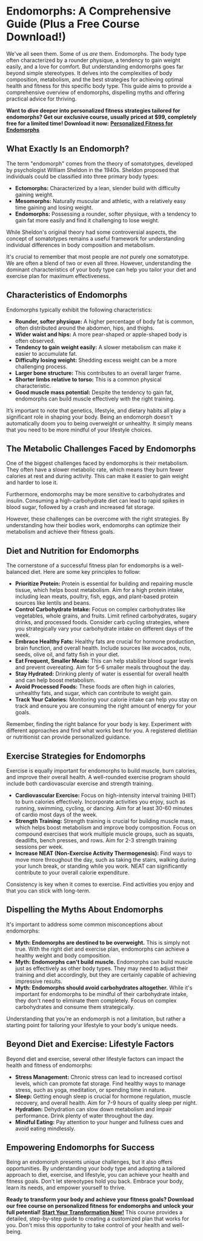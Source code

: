 # Endomorphs: A Comprehensive Guide (Plus a Free Course Download!)

We've all seen them. Some of us *are* them. Endomorphs. The body type often characterized by a rounder physique, a tendency to gain weight easily, and a love for comfort. But understanding endomorphs goes far beyond simple stereotypes. It delves into the complexities of body composition, metabolism, and the best strategies for achieving optimal health and fitness for this specific body type. This guide aims to provide a comprehensive overview of endomorphs, dispelling myths and offering practical advice for thriving.

**Want to dive deeper into personalized fitness strategies tailored for endomorphs? Get our exclusive course, usually priced at $99, completely free for a limited time! Download it now:** [**Personalized Fitness for Endomorphs**](https://udemywork.com/endomorfas)

## What Exactly Is an Endomorph?

The term "endomorph" comes from the theory of somatotypes, developed by psychologist William Sheldon in the 1940s. Sheldon proposed that individuals could be classified into three primary body types:

*   **Ectomorphs:** Characterized by a lean, slender build with difficulty gaining weight.
*   **Mesomorphs:** Naturally muscular and athletic, with a relatively easy time gaining and losing weight.
*   **Endomorphs:** Possessing a rounder, softer physique, with a tendency to gain fat more easily and find it challenging to lose weight.

While Sheldon's original theory had some controversial aspects, the concept of somatotypes remains a useful framework for understanding individual differences in body composition and metabolism.

It's crucial to remember that most people are *not* purely one somatotype. We are often a blend of two or even all three. However, understanding the dominant characteristics of your body type can help you tailor your diet and exercise plan for maximum effectiveness.

## Characteristics of Endomorphs

Endomorphs typically exhibit the following characteristics:

*   **Rounder, softer physique:** A higher percentage of body fat is common, often distributed around the abdomen, hips, and thighs.
*   **Wider waist and hips:** A more pear-shaped or apple-shaped body is often observed.
*   **Tendency to gain weight easily:** A slower metabolism can make it easier to accumulate fat.
*   **Difficulty losing weight:** Shedding excess weight can be a more challenging process.
*   **Larger bone structure:** This contributes to an overall larger frame.
*   **Shorter limbs relative to torso:** This is a common physical characteristic.
*   **Good muscle mass potential:** Despite the tendency to gain fat, endomorphs can build muscle effectively with the right training.

It’s important to note that genetics, lifestyle, and dietary habits all play a significant role in shaping your body. Being an endomorph doesn't automatically doom you to being overweight or unhealthy. It simply means that you need to be more mindful of your lifestyle choices.

## The Metabolic Challenges Faced by Endomorphs

One of the biggest challenges faced by endomorphs is their metabolism. They often have a slower metabolic rate, which means they burn fewer calories at rest and during activity. This can make it easier to gain weight and harder to lose it.

Furthermore, endomorphs may be more sensitive to carbohydrates and insulin. Consuming a high-carbohydrate diet can lead to rapid spikes in blood sugar, followed by a crash and increased fat storage.

However, these challenges can be overcome with the right strategies. By understanding how their bodies work, endomorphs can optimize their metabolism and achieve their fitness goals.

## Diet and Nutrition for Endomorphs

The cornerstone of a successful fitness plan for endomorphs is a well-balanced diet. Here are some key principles to follow:

*   **Prioritize Protein:** Protein is essential for building and repairing muscle tissue, which helps boost metabolism. Aim for a high protein intake, including lean meats, poultry, fish, eggs, and plant-based protein sources like lentils and beans.
*   **Control Carbohydrate Intake:** Focus on complex carbohydrates like vegetables, whole grains, and fruits. Limit refined carbohydrates, sugary drinks, and processed foods. Consider carb cycling strategies, where you strategically vary your carbohydrate intake on different days of the week.
*   **Embrace Healthy Fats:** Healthy fats are crucial for hormone production, brain function, and overall health. Include sources like avocados, nuts, seeds, olive oil, and fatty fish in your diet.
*   **Eat Frequent, Smaller Meals:** This can help stabilize blood sugar levels and prevent overeating. Aim for 5-6 smaller meals throughout the day.
*   **Stay Hydrated:** Drinking plenty of water is essential for overall health and can help boost metabolism.
*   **Avoid Processed Foods:** These foods are often high in calories, unhealthy fats, and sugar, which can contribute to weight gain.
*   **Track Your Calories:** Monitoring your calorie intake can help you stay on track and ensure you are consuming the right amount of energy for your goals.

Remember, finding the right balance for your body is key. Experiment with different approaches and find what works best for you. A registered dietitian or nutritionist can provide personalized guidance.

## Exercise Strategies for Endomorphs

Exercise is equally important for endomorphs to build muscle, burn calories, and improve their overall health. A well-rounded exercise program should include both cardiovascular exercise and strength training.

*   **Cardiovascular Exercise:** Focus on high-intensity interval training (HIIT) to burn calories effectively. Incorporate activities you enjoy, such as running, swimming, cycling, or dancing. Aim for at least 30-60 minutes of cardio most days of the week.
*   **Strength Training:** Strength training is crucial for building muscle mass, which helps boost metabolism and improve body composition. Focus on compound exercises that work multiple muscle groups, such as squats, deadlifts, bench presses, and rows. Aim for 2-3 strength training sessions per week.
*   **Increase NEAT (Non-Exercise Activity Thermogenesis):** Find ways to move more throughout the day, such as taking the stairs, walking during your lunch break, or standing while you work. NEAT can significantly contribute to your overall calorie expenditure.

Consistency is key when it comes to exercise. Find activities you enjoy and that you can stick with long-term.

## Dispelling the Myths About Endomorphs

It's important to address some common misconceptions about endomorphs:

*   **Myth: Endomorphs are destined to be overweight.** This is simply not true. With the right diet and exercise plan, endomorphs can achieve a healthy weight and body composition.
*   **Myth: Endomorphs can't build muscle.** Endomorphs can build muscle just as effectively as other body types. They may need to adjust their training and diet accordingly, but they are certainly capable of achieving impressive results.
*   **Myth: Endomorphs should avoid carbohydrates altogether.** While it's important for endomorphs to be mindful of their carbohydrate intake, they don't need to eliminate them completely. Focus on complex carbohydrates and consume them strategically.

Understanding that you're an endomorph is not a limitation, but rather a starting point for tailoring your lifestyle to your body's unique needs.

## Beyond Diet and Exercise: Lifestyle Factors

Beyond diet and exercise, several other lifestyle factors can impact the health and fitness of endomorphs:

*   **Stress Management:** Chronic stress can lead to increased cortisol levels, which can promote fat storage. Find healthy ways to manage stress, such as yoga, meditation, or spending time in nature.
*   **Sleep:** Getting enough sleep is crucial for hormone regulation, muscle recovery, and overall health. Aim for 7-9 hours of quality sleep per night.
*   **Hydration:** Dehydration can slow down metabolism and impair performance. Drink plenty of water throughout the day.
*   **Mindful Eating:** Pay attention to your hunger and fullness cues and avoid eating mindlessly.

##  Empowering Endomorphs for Success

Being an endomorph presents unique challenges, but it also offers opportunities. By understanding your body type and adopting a tailored approach to diet, exercise, and lifestyle, you can achieve your health and fitness goals. Don't let stereotypes hold you back. Embrace your body, learn its needs, and empower yourself to thrive.

**Ready to transform your body and achieve your fitness goals? Download our free course on personalized fitness for endomorphs and unlock your full potential!** [**Start Your Transformation Now!**](https://udemywork.com/endomorfas) This course provides a detailed, step-by-step guide to creating a customized plan that works for you. Don't miss this opportunity to take control of your health and well-being.
